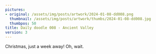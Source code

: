 ```yaml
---
pictures:
- original: /assets/img/posts/artwork/2024-01-08-dd008.png
  thumbnail: /assets/img/posts/artwork/thumbs/2024-01-08-dd008.jpg
  thumbpos: 50
title: Daily doodle 008 - Ancient Valley
version: 3
---
```

Christmas, just a week away!
Oh, wait.

